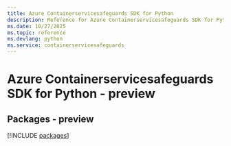 ```yaml
---
title: Azure Containerservicesafeguards SDK for Python
description: Reference for Azure Containerservicesafeguards SDK for Python
ms.date: 10/27/2025
ms.topic: reference
ms.devlang: python
ms.service: containerservicesafeguards
---
```

# Azure Containerservicesafeguards SDK for Python - preview
## Packages - preview
[!INCLUDE [packages](containerservicesafeguards-index.md)]